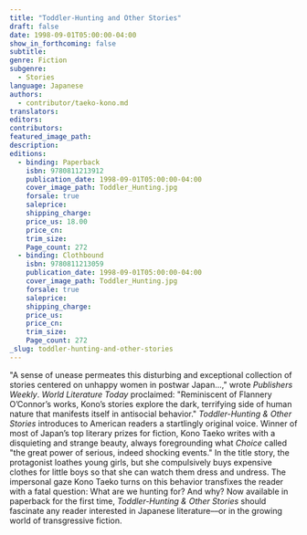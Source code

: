 ```yaml
---
title: "Toddler-Hunting and Other Stories"
draft: false
date: 1998-09-01T05:00:00-04:00
show_in_forthcoming: false
subtitle:
genre: Fiction
subgenre:
  - Stories
language: Japanese
authors:
  - contributor/taeko-kono.md
translators:
editors:
contributors:
featured_image_path:
description:
editions:
  - binding: Paperback
    isbn: 9780811213912
    publication_date: 1998-09-01T05:00:00-04:00
    cover_image_path: Toddler_Hunting.jpg
    forsale: true
    saleprice:
    shipping_charge:
    price_us: 18.00
    price_cn:
    trim_size:
    Page_count: 272
  - binding: Clothbound
    isbn: 9780811213059
    publication_date: 1998-09-01T05:00:00-04:00
    cover_image_path: Toddler_Hunting.jpg
    forsale: true
    saleprice:
    shipping_charge:
    price_us:
    price_cn:
    trim_size:
    Page_count: 272
_slug: toddler-hunting-and-other-stories
---
```


"A sense of unease permeates this disturbing and exceptional collection of stories centered on unhappy women in postwar Japan...," wrote _Publishers Weekly_. _World Literature Today_ proclaimed: "Reminiscent of Flannery O’Connor’s works, Kono’s stories explore the dark, terrifying side of human nature that manifests itself in antisocial behavior." _Toddler-Hunting & Other Stories_ introduces to American readers a startlingly original voice. Winner of most of Japan’s top literary prizes for fiction, Kono Taeko writes with a disquieting and strange beauty, always foregrounding what _Choice_ called "the great power of serious, indeed shocking events." In the title story, the protagonist loathes young girls, but she compulsively buys expensive clothes for little boys so that she can watch them dress and undress. The impersonal gaze Kono Taeko turns on this behavior transfixes the reader with a fatal question: What are we hunting for? And why? Now available in paperback for the first time, _Toddler-Hunting & Other Stories_ should fascinate any reader interested in Japanese literature––or in the growing world of transgressive fiction.

